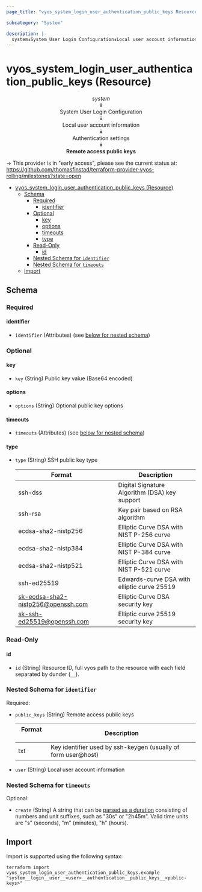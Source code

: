 ```yaml
---
page_title: "vyos_system_login_user_authentication_public_keys Resource - vyos"

subcategory: "System"

description: |-
  system⯯System User Login Configuration⯯Local user account information⯯Authentication settings⯯Remote access public keys
---
```


# vyos_system_login_user_authentication_public_keys (Resource)
<center>


*system*  
⯯  
System User Login Configuration  
⯯  
Local user account information  
⯯  
Authentication settings  
⯯  
**Remote access public keys**


</center>

-> This provider is in "early access", please see the current status at: https://github.com/thomasfinstad/terraform-provider-vyos-rolling/milestones?state=open

<!--TOC-->

- [vyos_system_login_user_authentication_public_keys (Resource)](#vyos_system_login_user_authentication_public_keys-resource)
  - [Schema](#schema)
    - [Required](#required)
      - [identifier](#identifier)
    - [Optional](#optional)
      - [key](#key)
      - [options](#options)
      - [timeouts](#timeouts)
      - [type](#type)
    - [Read-Only](#read-only)
      - [id](#id)
    - [Nested Schema for `identifier`](#nested-schema-for-identifier)
    - [Nested Schema for `timeouts`](#nested-schema-for-timeouts)
  - [Import](#import)

<!--TOC-->

<!-- schema generated by tfplugindocs -->
## Schema

### Required

#### identifier
- `identifier` (Attributes) (see [below for nested schema](#nestedatt--identifier))

### Optional

#### key
- `key` (String) Public key value (Base64 encoded)
#### options
- `options` (String) Optional public key options
#### timeouts
- `timeouts` (Attributes) (see [below for nested schema](#nestedatt--timeouts))
#### type
- `type` (String) SSH public key type

    |  Format                              &emsp;|  Description                                    |
    |--------------------------------------|-------------------------------------------------|
    |  ssh-dss                             &emsp;|  Digital Signature Algorithm (DSA) key support  |
    |  ssh-rsa                             &emsp;|  Key pair based on RSA algorithm                |
    |  ecdsa-sha2-nistp256                 &emsp;|  Elliptic Curve DSA with NIST P-256 curve       |
    |  ecdsa-sha2-nistp384                 &emsp;|  Elliptic Curve DSA with NIST P-384 curve       |
    |  ecdsa-sha2-nistp521                 &emsp;|  Elliptic Curve DSA with NIST P-521 curve       |
    |  ssh-ed25519                         &emsp;|  Edwards-curve DSA with elliptic curve 25519    |
    |  sk-ecdsa-sha2-nistp256@openssh.com  &emsp;|  Elliptic Curve DSA security key                |
    |  sk-ssh-ed25519@openssh.com          &emsp;|  Elliptic curve 25519 security key              |

### Read-Only

#### id
- `id` (String) Resource ID, full vyos path to the resource with each field separated by dunder (`__`).

<a id="nestedatt--identifier"></a>
### Nested Schema for `identifier`

Required:

- `public_keys` (String) Remote access public keys

    |  Format  &emsp;|  Description                                                    |
    |----------|-----------------------------------------------------------------|
    |  txt     &emsp;|  Key identifier used by ssh-keygen (usually of form user@host)  |
- `user` (String) Local user account information


<a id="nestedatt--timeouts"></a>
### Nested Schema for `timeouts`

Optional:

- `create` (String) A string that can be [parsed as a duration](https://pkg.go.dev/time#ParseDuration) consisting of numbers and unit suffixes, such as &#34;30s&#34; or &#34;2h45m&#34;. Valid time units are &#34;s&#34; (seconds), &#34;m&#34; (minutes), &#34;h&#34; (hours).

## Import

Import is supported using the following syntax:

```shell
terraform import vyos_system_login_user_authentication_public_keys.example "system__login__user__<user>__authentication__public_keys__<public-keys>"
```
